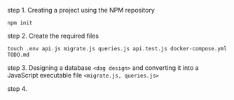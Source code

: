 step 1. Creating a project using the NPM repository

``‍‍‍npm init``

step 2. Create the required files

```
touch .env api.js migrate.js queries.js api.test.js docker-compose.yml TODO.md
```

step 3. Designing a database `<dag design>` and converting it into a JavaScript executable file `<migrate.js, queries.js>`

step 4.
